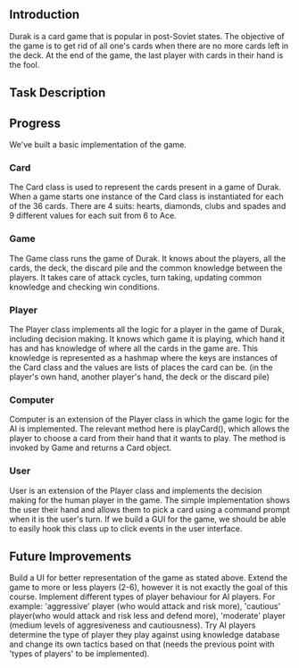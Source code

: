 
## Introduction

Durak is a card game that is popular in post-Soviet states. The objective of the game is to get rid of all one's cards when there are no more cards left in the deck. At the end of the game, the last player with cards in their hand is the fool.

## Task Description

## Progress

We've built a basic implementation of the game. 

### Card

The Card class is used to represent the cards present in a game of Durak. When a game starts one instance of the Card class is instantiated for each of the 36 cards. There are 4 suits: hearts, diamonds, clubs and spades and 9 different values for each suit from 6 to Ace.

### Game

The Game class runs the game of Durak. It knows about the players, all the cards, the deck, the discard pile and the common knowledge between the players. It takes care of attack cycles, turn taking, updating common knowledge and checking win conditions.

### Player

The Player class implements all the logic for a player in the game of Durak, including decision making. It knows which game it is playing, which hand it has and has knowledge of where all the cards in the game are. This knowledge is represented as a hashmap where the keys are instances of the Card class and the values are lists of places the card can be. (in the player's own hand, another player's hand, the deck or the discard pile)

### Computer

Computer is an extension of the Player class in which the game logic for the AI is implemented. The relevant method here is playCard(), which allows the player to choose a card from their hand that it wants to play. The method is invoked by Game and returns a Card object.

### User

User is an extension of the Player class and implements the decision making for the human player in the game. The simple implementation shows the user their hand and allows them to pick a card using a command prompt when it is the user's turn. If we build a GUI for the game, we should be able to easily hook this class up to click events in the user interface.

## Future Improvements
Build a UI for better representation of the game as stated above. Extend the game to more or less players (2-6), however it is not exactly the goal of this course. Implement different types of player behaviour for AI players. For example: 'aggressive' player (who would attack and risk more), 'cautious' player(who would attack and risk less and defend more), 'moderate' player (medium levels of aggresiveness and cautiousness). Try AI players determine the type of player they play against using knowledge database and change its own tactics based on that (needs the previous point with 'types of players' to be implemented).  
